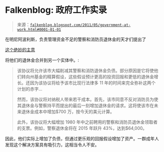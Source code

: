 <!--yml

分类：未分类

日期：2024-05-12 20:53:41

-->

# Falkenblog: 政府工作实录

> 来源：[`falkenblog.blogspot.com/2011/05/government-at-work.html#0001-01-01`](http://falkenblog.blogspot.com/2011/05/government-at-work.html#0001-01-01)

在明尼阿波利斯，负责管理资金不足的警察和消防员退休金的天才们提出了

[这个绝妙的主意](http://www.startribune.com/politics/statelocal/122757799.html)

将他们的退休金合并到另一个实体中。:

> 该协议将允许该市大幅削减其警察和消防退休金负债。部分原因是它将使他们转向州基金的精算假设，这些假设预计更高的投资回报和更低的退休金增长。还因为该协议将给予该市比现行法律多 11 年的时间来完全弥补这两个计划的赤字...
> 
> 然而，该协议将对纳税人带来若干成本。首先，该市同意不反对消防员为使其退休金与警察持平而提出的最后一刻增加退休金的请求。这将使该市在未来退休金成本中增加$700 万，按今天的美元计算。
> 
> 此外，该协议将大幅增加 1980 年中之前聘用的警察和消防员退休金领取者的支票。例如，警察退休金将在 2015 年跃升 43%，达到$64,000。

因此，他们实际上增加了负债，但通过更乐观的回报假设增加了资产。一群成年人发现这个解决方案具有吸引力，这相当令人不安。

